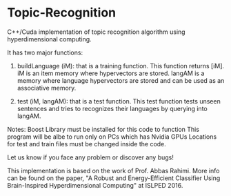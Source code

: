 # Topic-Recognition
C++/Cuda implementation of topic recognition algorithm using hyperdimensional computing. 

It has two major functions:

1. buildLanguage (iM): that is a training function. 
This function returns [iM]. iM is an item memory where hypervectors are stored. 
langAM is a memory where language hypervectors are stored and can be used as an associative memory.


2. test (iM, langAM): that is a test function.
This test function tests unseen sentences and tries to recognizes their languages by querying into langAM.
 
 
Notes:
Boost Library must be installed for this code to function
This program will be albe to run only on PCs which has Nvidia GPUs
Locations for test and train files must be changed inside the code.

Let us know if you face any problem or discover any bugs!


This implementation is based on the work of Prof. Abbas Rahimi. More info can be found on the paper, "A Robust and Energy-Efficient Classifier Using Brain-Inspired Hyperdimensional Computing" at ISLPED 2016.
